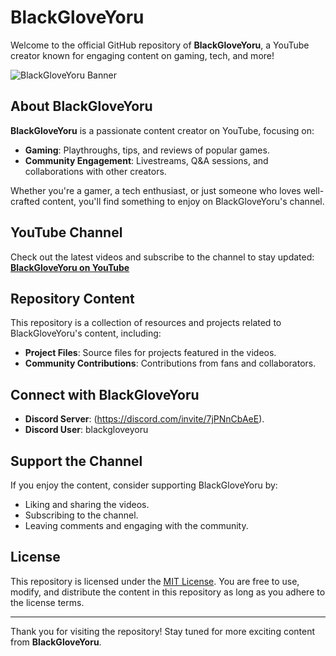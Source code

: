 # BlackGloveYoru

Welcome to the official GitHub repository of **BlackGloveYoru**, a YouTube creator known for engaging content on gaming, tech, and more!

![BlackGloveYoru Banner](https://ibb.co/qFpHq6f)

## About BlackGloveYoru

**BlackGloveYoru** is a passionate content creator on YouTube, focusing on:
- **Gaming**: Playthroughs, tips, and reviews of popular games.
- **Community Engagement**: Livestreams, Q&A sessions, and collaborations with other creators.

Whether you're a gamer, a tech enthusiast, or just someone who loves well-crafted content, you'll find something to enjoy on BlackGloveYoru's channel.

## YouTube Channel

Check out the latest videos and subscribe to the channel to stay updated:
[**BlackGloveYoru on YouTube**](https://www.youtube.com/channel/UCBH7KcOaqeKF3lPyzSfdDWg)

## Repository Content

This repository is a collection of resources and projects related to BlackGloveYoru's content, including:
- **Project Files**: Source files for projects featured in the videos.
- **Community Contributions**: Contributions from fans and collaborators.

## Connect with BlackGloveYoru

- **Discord Server**: (https://discord.com/invite/7jPNnCbAeE).
- **Discord User**: blackgloveyoru

## Support the Channel

If you enjoy the content, consider supporting BlackGloveYoru by:
- Liking and sharing the videos.
- Subscribing to the channel.
- Leaving comments and engaging with the community.


## License

This repository is licensed under the [MIT License](LICENSE). You are free to use, modify, and distribute the content in this repository as long as you adhere to the license terms.

---

Thank you for visiting the repository! Stay tuned for more exciting content from **BlackGloveYoru**.
